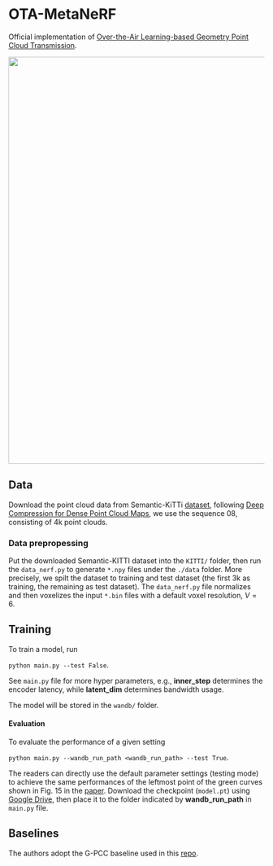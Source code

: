 # OTA-MetaNeRF

Official implementation of [Over-the-Air Learning-based Geometry Point Cloud Transmission](https://arxiv.org/abs/2306.08730).

<img src="https://github.com/EmilienDupont/coinpp/raw/main/imgs/fig1.png" width="800">


## Data

Download the point cloud data from Semantic-KiTTi [dataset](https://semantic-kitti.org/dataset.html), following [Deep Compression for Dense Point Cloud Maps](https://github.com/PRBonn/deep-point-map-compression), we use the sequence 08, consisting of 4k point clouds.

### Data prepropessing

Put the downloaded Semantic-KITTI dataset into the `KITTI/` folder, then run the `data_nerf.py` to generate `*.npy` files under the `./data` folder. More precisely, we spilt the dataset to training and test dataset (the first 3k as training, the remaining as test dataset). The `data_nerf.py` file normalizes and then voxelizes the input `*.bin` files with a default voxel resolution, $V = 6$.

## Training

To train a model, run

```python main.py --test False```.

See `main.py` file for more hyper parameters, e.g., **inner_step** determines the encoder latency, while **latent_dim** determines bandwidth usage. 

The model will be stored in the `wandb/` folder.




#### Evaluation

To evaluate the performance of a given setting

```python main.py --wandb_run_path <wandb_run_path> --test True```.

The readers can directly use the default parameter settings (testing mode) to achieve the same performances of the leftmost point of the green curves shown in Fig. 15 in the [paper](https://arxiv.org/abs/2306.08730). Download the checkpoint (`model.pt`) using [Google Drive](https://drive.google.com/file/d/1Y9SzK29sepB_76NrNrKVSnhyzxacLd3J/view?usp=drive_link), then place it to the folder indicated by **wandb_run_path** in `main.py` file. 

## Baselines

The authors adopt the G-PCC baseline used in this [repo](https://github.com/NJUVISION/PCGCv2).
